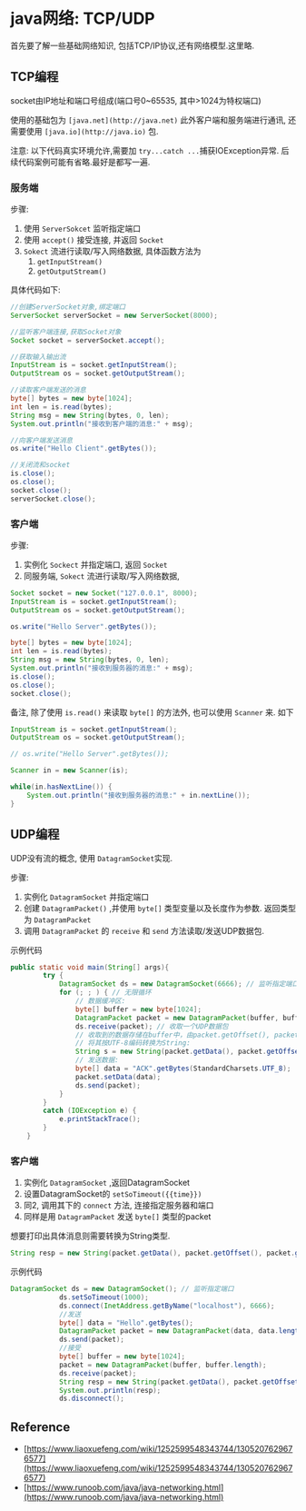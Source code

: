 # java网络: TCP/UDP

首先要了解一些基础网络知识, 包括TCP/IP协议,还有网络模型.这里略.

## TCP编程

socket由IP地址和端口号组成(端口号0~65535, 其中>1024为特权端口)

使用的基础包为 `[java.net](http://java.net)` 此外客户端和服务端进行通讯, 还需要使用 `[java.io](http://java.io)` 包.

注意: 以下代码真实环境允许,需要加 `try...catch ...`捕获IOException异常. 后续代码案例可能有省略.最好是都写一遍.

### 服务端

步骤:

1. 使用 `ServerSokcet` 监听指定端口
2. 使用 `accept()` 接受连接, 并返回 `Socket` 
3. `Sokect` 流进行读取/写入网络数据, 具体函数方法为
    1. `getInputStream()` 
    2.  `getOutputStream()`

具体代码如下:

```java
//创建ServerSocket对象,绑定端口
ServerSocket serverSocket = new ServerSocket(8000);

//监听客户端连接,获取Socket对象
Socket socket = serverSocket.accept();

//获取输入输出流
InputStream is = socket.getInputStream();
OutputStream os = socket.getOutputStream();

//读取客户端发送的消息
byte[] bytes = new byte[1024];
int len = is.read(bytes);
String msg = new String(bytes, 0, len);
System.out.println("接收到客户端的消息:" + msg);

//向客户端发送消息
os.write("Hello Client".getBytes());

//关闭流和socket
is.close();
os.close(); 
socket.close();
serverSocket.close();
```

### 客户端

步骤:

1. 实例化 `Sockect` 并指定端口, 返回 `Socket`
2. 同服务端,  `Sokect` 流进行读取/写入网络数据,

```java
Socket socket = new Socket("127.0.0.1", 8000);
InputStream is = socket.getInputStream();
OutputStream os = socket.getOutputStream();

os.write("Hello Server".getBytes());

byte[] bytes = new byte[1024];
int len = is.read(bytes);
String msg = new String(bytes, 0, len);
System.out.println("接收到服务器的消息:" + msg);
is.close();
os.close();
socket.close();
```

备注, 除了使用 `is.read()` 来读取 `byte[]` 的方法外, 也可以使用 `Scanner` 来. 如下

```java
InputStream is = socket.getInputStream();
OutputStream os = socket.getOutputStream();

// os.write("Hello Server".getBytes());

Scanner in = new Scanner(is);

while(in.hasNextLine()) {
    System.out.println("接收到服务器的消息:" + in.nextLine());
}
```

## UDP编程

UDP没有流的概念, 使用 `DatagramSocket`实现. 

步骤:

1. 实例化 `DatagramSocket` 并指定端口
2. 创建 `DatagramPacket()` ,并使用 `byte[]`  类型变量以及长度作为参数. 返回类型为 `DatagramPacket`
3. 调用 `DatagramPacket` 的 `receive` 和 `send` 方法读取/发送UDP数据包.

示例代码

```java
public static void main(String[] args){
        try {
            DatagramSocket ds = new DatagramSocket(6666); // 监听指定端口
            for (; ; ) { // 无限循环
                // 数据缓冲区:
                byte[] buffer = new byte[1024];
                DatagramPacket packet = new DatagramPacket(buffer, buffer.length);
                ds.receive(packet); // 收取一个UDP数据包
                // 收取到的数据存储在buffer中，由packet.getOffset(), packet.getLength()指定起始位置和长度
                // 将其按UTF-8编码转换为String:
                String s = new String(packet.getData(), packet.getOffset(), packet.getLength(), StandardCharsets.UTF_8);
                // 发送数据:
                byte[] data = "ACK".getBytes(StandardCharsets.UTF_8);
                packet.setData(data);
                ds.send(packet);
            }
        }
        catch (IOException e) {
            e.printStackTrace();
        }
    }
```

### 客户端

1. 实例化 `DatagramSocket`  ,返回DatagramSocket
2. 设置DatagramSocket的 `setSoTimeout({{time}})`
3. 同2, 调用其下的 `connect` 方法, 连接指定服务器和端口
4. 同样是用 `DatagramPacket` 发送 `byte[]` 类型的packet

想要打印出具体消息则需要转换为String类型.

```java
String resp = new String(packet.getData(), packet.getOffset(), packet.getLength());
```

示例代码

```java
DatagramSocket ds = new DatagramSocket(); // 监听指定端口
            ds.setSoTimeout(1000);
            ds.connect(InetAddress.getByName("localhost"), 6666);
            //发送
            byte[] data = "Hello".getBytes();
            DatagramPacket packet = new DatagramPacket(data, data.length);
            ds.send(packet);
            //接受
            byte[] buffer = new byte[1024];
            packet = new DatagramPacket(buffer, buffer.length);
            ds.receive(packet);
            String resp = new String(packet.getData(), packet.getOffset(), packet.getLength());
            System.out.println(resp);
            ds.disconnect();
```

## Reference

- [https://www.liaoxuefeng.com/wiki/1252599548343744/1305207629676577](https://www.liaoxuefeng.com/wiki/1252599548343744/1305207629676577)
- [https://www.runoob.com/java/java-networking.html](https://www.runoob.com/java/java-networking.html)